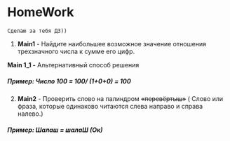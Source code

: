 # **HomeWork**
    Сделаю за тебя ДЗ))
    
1. **Main1** - Найдите наибольшее возможное значение отношения трехзначного числа к сумме его цифр.
   
**Main 1_1 -** Альтернативный способ решения
##### _Пример:_ Число 100 = _100/ (1+0+0) = 100_
2. **Main2** - Проверить слово на палиндром ~~«перевёртыш»~~ ( Слово или фраза, которые одинаково читаются слева направо и справа налево.)
##### _Пример:_ Шалаш = шалаШ (Ок)